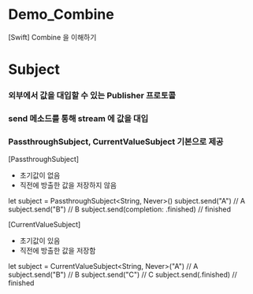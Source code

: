 # Demo_Combine
[Swift] Combine 을 이해하기

# Subject
### 외부에서 값을 대입할 수 있는 Publisher 프로토콜
### send 메소드를 통해 stream 에 값을 대입
### PassthroughSubject, CurrentValueSubject 기본으로 제공

[PassthroughSubject]
- 초기값이 없음
- 직전에 방출한 값을 저장하지 않음

let subject = PassthroughSubject<String, Never>()
subject.send("A")
// A
subject.send("B") 
// B
subject.send(completion: .finished)
// finished 

[CurrentValueSubject]
- 초기값이 있음
- 직전에 방출한 값을 저장함

let subject = CurrentValueSubject<String, Never>("A")
// A
subject.send("B")
// B
subject.send("C")
// C
subject.send(.finished)
// finished


